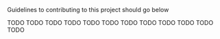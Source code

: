 Guidelines to contributing to this project should go below

TODO
TODO
TODO
TODO
TODO
TODO
TODO
TODO
TODO
TODO
TODO
TODO
